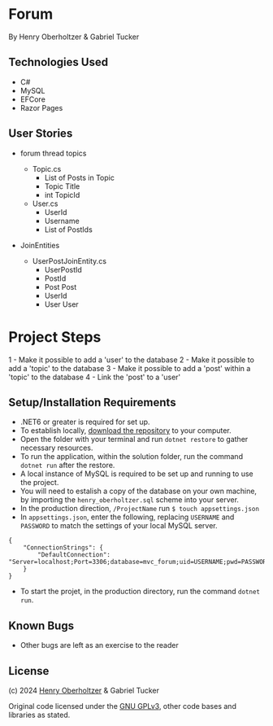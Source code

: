 # Forum

By Henry Oberholtzer & Gabriel Tucker

## Technologies Used

- C#
- MySQL
- EFCore
- Razor Pages

## User Stories

- forum thread topics
  - Topic.cs
    - List of Posts in Topic
    - Topic Title
    - int TopicId
  - User.cs
    - UserId
    - Username
    - List of PostIds

- JoinEntities
    - UserPostJoinEntity.cs
      - UserPostId
      - PostId
      - Post Post
      - UserId
      - User User

# Project Steps
1 - Make it possible to add a 'user' to the database
2 - Make it possible to add a 'topic' to the database
3 - Make it possible to add a 'post' within a 'topic' to the database
4 - Link the 'post' to a 'user'


## Setup/Installation Requirements

- .NET6 or greater is required for set up.
- To establish locally, [download the repository](https://github.com/henry-oberholtzer/digital-hair-salon/archive/refs/heads/main.zip) to your computer.
- Open the folder with your terminal and run `dotnet restore` to gather necessary resources.
- To run the application, within the solution folder, run the command `dotnet run` after the restore.
- A local instance of MySQL is required to be set up and running to use the project.
- You will need to estalish a copy of the database on your own machine, by importing the `henry_oberholtzer.sql` scheme into your server.
- In the production direction, `/ProjectName` run `$ touch appsettings.json`
- In `appsettings.json`, enter the following, replacing `USERNAME` and `PASSWORD` to match the settings of your local MySQL server.
  
```
{
    "ConnectionStrings": {
        "DefaultConnection": "Server=localhost;Port=3306;database=mvc_forum;uid=USERNAME;pwd=PASSWORD;"
    }
}
```

- To start the projet, in the production directory, run the command `dotnet run`.

## Known Bugs

- Other bugs are left as an exercise to the reader

## License

(c) 2024 [Henry Oberholtzer](https://www.henryoberholtzer.com/) & Gabriel Tucker

Original code licensed under the [GNU GPLv3](https://www.gnu.org/licenses/gpl-3.0.en.html#license), other code bases and libraries as stated.
